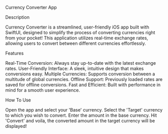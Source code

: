 Currency Converter App

Description

Currency Converter is a streamlined, user-friendly iOS app built with SwiftUI, designed to simplify the process of converting currencies right from your pocket! This application utilizes real-time exchange rates, allowing users to convert between different currencies effortlessly.

Features

Real-Time Conversion: Always stay up-to-date with the latest exchange rates.
User-Friendly Interface: A sleek, intuitive design that makes conversions easy.
Multiple Currencies: Supports conversion between a multitude of global currencies.
Offline Support: Previously loaded rates are saved for offline conversions.
Fast and Efficient: Built with performance in mind for a smooth user experience.


How To Use

Open the app and select your 'Base' currency.
Select the 'Target' currency to which you wish to convert.
Enter the amount in the base currency.
Hit 'Convert' and voila, the converted amount in the target currency will be displayed!
